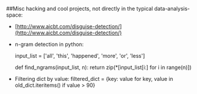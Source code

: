 ##Misc hacking and cool projects, not directly in the typical data-analysis-space:

  + [http://www.aicbt.com/disguise-detection/](http://www.aicbt.com/disguise-detection/)

* n-gram detection in python:



  input_list = ['all', 'this', 'happened', 'more', 'or', 'less']

  def find_ngrams(input_list, n):
      return zip(*[input_list[i:] for i in range(n)])

* Filtering dict by value:
    filtered_dict = {key: value for key, value in old_dict.iteritems() if value > 90}

